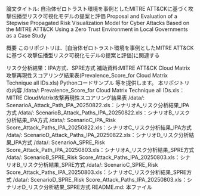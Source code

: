 論文タイトル:
自治体ゼロトラスト環境を事例としたMITRE ATT&CKに基づく攻撃伝播型リスク可視化モデルの提案と評価 Proposal and Evaluation of a Stepwise Propagated Risk Visualization Model for Cyber Attacks Based on the MITRE ATT&CK Using a Zero Trust Environment in Local Governments as a Case Study

概要
このリポジトリは、[自治体ゼロトラスト環境を事例としたMITRE ATT&CKに基づく攻撃伝播型リスク可視化モデルの提案と評価]に関連する

リスク分析結果：IPA方式、SPRE方式
補助資料:MITRE ATT&CK Cloud Matrix 攻撃再現性スコアリング結果表(Prevalence_Score_for Cloud Matrix Technique all IDs.xls) Pythonコードサンプル 等を提供します。
本リポジトリの内容
/data/: Prevalence_Score_for Cloud Matrix Technique all IDs.xls：MITRE CloudMatrix攻撃再現性スコアリング結果表
/data/: ScenarioA_Attack_Path_IPA_20250822.xls：シナリオA_リスク分析結果_IPA方式
/data/: ScenarioB_Attack_Paths_IPA_20250822.xls：シナリオB_リスク分析結果_IPA方式
/data/: ScenarioC_IPA_Risk Score_Attack_Paths_IPA_20250822.xls：シナリオC_リスク分析結果_IPA方式
/data/: ScenarioD_Attack_Paths_IPA_20250822.xls：シナリオD_リスク分析結果_IPA方式
/data/: ScenarioA_SPRE_Risk Score_Attack_Path_IPA_20250803.xls：シナリオA_リスク分析結果_SPRE方式
/data/: ScenarioB_SPRE_Risk Score_Attack_Paths_IPA_20250803.xls：シナリオB_リスク分析結果_SPRE方式
/data/: ScenarioC_SPRE_Risk Score_Attack_Paths_IPA_20250803.xls：シナリオC_リスク分析結果_SPRE方式
/data/: ScenarioD_SPRE_Risk Score_Attack_Paths_IPA_20250803.xls：シナリオD_リスク分析結果_SPRE方式
README.md: 本ファイル
